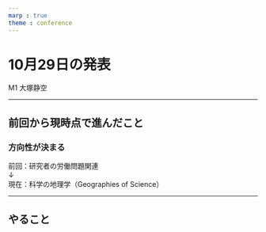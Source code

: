 ```yaml
---
marp : true
theme : conference
---
```


# 10月29日の発表

M1 大塚静空

---

## 前回から現時点で進んだこと

### 方向性が決まる

前回：研究者の労働問題関連  
↓  
現在：科学の地理学（Geographies of Science）  

---

## やること
